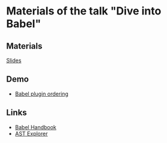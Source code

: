 # Materials of the talk "Dive into Babel"

## Materials

[Slides](http://ilyalesik.github.io/dive-into-babel/)

## Demo

* [Babel plugin ordering](plugin-ordering/)

## Links

* [Babel Handbook](https://github.com/jamiebuilds/babel-handbook)
* [AST Explorer](https://astexplorer.net)